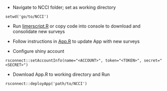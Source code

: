 + Navigate to NCCI folder; set as working directory

`setwd('go/to/NCCI')`

+ Run [limerscript.R](https://github.com/snurhussein/NCCI/blob/master/limerscript.R) or copy code into console to download and consolidate new surveys

+ Follow instructions in [App.R](https://github.com/snurhussein/NCCI/blob/master/app.R) to update App with new surveys

+ Configure shiny account

`rsconnect::setAccountInfo(name="<ACCOUNT>", token="<TOKEN>", secret="<SECRET>")`

+ Download App.R to working directory and Run

`rsconnect::deployApp('path/to/NCCI')`
